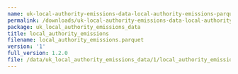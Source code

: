 ```yaml
---
name: uk-local-authority-emissions-data-local-authority-emissions-parquet
permalink: /downloads/uk-local-authority-emissions-data-local-authority-emissions-parquet/1
package: uk_local_authority_emissions_data
title: local_authority_emissions
filename: local_authority_emissions.parquet
version: '1'
full_version: 1.2.0
file: /data/uk_local_authority_emissions_data/1/local_authority_emissions.parquet
---
```

